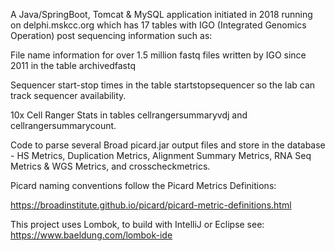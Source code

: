A Java/SpringBoot, Tomcat & MySQL application initiated in 2018 running on delphi.mskcc.org which has 17 tables with IGO (Integrated Genomics Operation) post sequencing information such as:

File name information for over 1.5 million fastq files written by IGO since 2011 in the table archivedfastq

Sequencer start-stop times in the table startstopsequencer so the lab can track sequencer availability.

10x Cell Ranger Stats in tables cellrangersummaryvdj and cellrangersummarycount.

Code to parse several Broad picard.jar output files and store in the database - HS Metrics, Duplication Metrics, Alignment Summary Metrics, RNA Seq Metrics & WGS Metrics, and crosscheckmetrics.

Picard naming conventions follow the Picard Metrics Definitions:

https://broadinstitute.github.io/picard/picard-metric-definitions.html

This project uses Lombok, to build with IntelliJ or Eclipse see:
https://www.baeldung.com/lombok-ide
